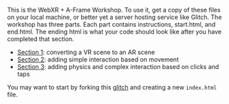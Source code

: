 This is the WebXR + A-Frame Workshop.  To use it, get a copy of these files on your local machine, or better yet
a server hosting service like Glitch.  The workshop has three parts. Each part contains
instructions, start.html, and end.html. The ending html is what your code should look like
after you have completed that section.

* [Section 1](part1/instructions.md): converting a VR scene to an AR scene
* [Section 2](part2/instructions.md): adding simple interaction based on movement
* [Section 3](part3/instructions.md): adding physics and complex interaction based on clicks and taps


You may want to start by forking this [glitch](https://glitch.com/edit/#!/webxr-workshop-test1) and creating a new `index.html` file.



